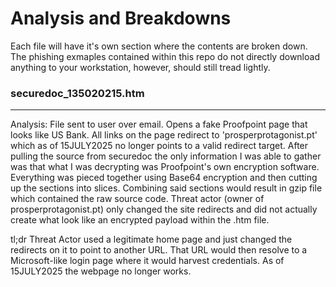 # Analysis and Breakdowns
Each file will have it's own section where the contents are broken down. 
The phishing exmaples contained within this repo do not directly download anything to your workstation, however, should still tread lightly.

### securedoc_135020215.htm
---
Analysis: File sent to user over email. Opens a fake Proofpoint page that looks like US Bank. All links on the page redirect to 'prosperprotagonist.pt' which as of 15JULY2025 no longer points to a valid redirect target. After pulling the source from securedoc the only information I was able to gather was that what I was decrypting was Proofpoint's own encryption software. Everything was pieced together using Base64 encryption and then cutting up the sections into slices. Combining said sections would result in gzip file which contained the raw source code. Threat actor (owner of prosperprotagonist.pt) only changed the site redirects and did not actually create what look like an encrypted payload within the .htm file. 

tl;dr
Threat Actor used a legitimate home page and just changed the redirects on it to point to another URL. That URL would then resolve to a Microsoft-like login page where it would harvest credentials. As of 15JULY2025 the webpage no longer works. 



